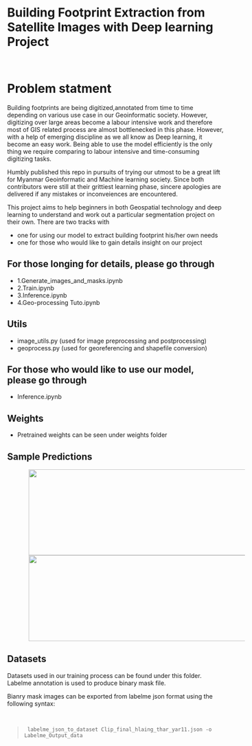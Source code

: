 # Building Footprint Extraction from Satellite Images with Deep learning Project


</br>

# Problem statment
Building footprints are being digitized,annotated from time to time depending on various use case in our Geoinformatic society. However, digitizing over large areas become a labour intensive work and therefore most of GIS related process are almost bottlenecked in this phase. However, with a help of emerging discipline as we all know as Deep learning, it become an easy work. Being able to use the model efficiently is the only thing we require comparing to labour intensive and time-consuming digitizing tasks.

Humbly published this repo in pursuits of trying our utmost to be a great lift for Myanmar Geoinformatic and Machine learning society. Since both contributors were still at their grittiest learning phase, sincere apologies are delivered if any mistakes or inconveiences are encountered.

This project aims to help beginners in both Geospatial technology and deep learning to understand and work out a particular segmentation project on their own.
There are two tracks with 
- one for using our model to extract building footprint his/her own needs
- one for those who would like to gain details insight on our project 



## For those longing for details, please go through
-  1.Generate_images_and_masks.ipynb
-  2.Train.ipynb
-  3.Inference.ipynb
-  4.Geo-processing Tuto.ipynb


## Utils
- image_utils.py (used for image preprocessing and postprocessing)
- geoprocess.py (used for georeferencing and shapefile conversion)

## For those who would like to use our model, please go through 
- Inference.ipynb 

## Weights
- Pretrained weights can be seen under weights folder

## Sample Predictions
 <img src="/Inference Results/1.Inference.jpg" width="750" height="200" hspace="50"> 
 
 <img src="/files/download%20(3).png" width="650" height="200" hspace="50"> 
 
## Datasets

Datasets used in our training process can be found under this folder. Labelme annotation is used to produce binary mask file.

<p>Bianry mask images can be exported from labelme json format using the following syntax: </p> <br> 

> <code> labelme_json_to_dataset Clip_final_hlaing_thar_yar11.json -o Labelme_Output_data </code>
